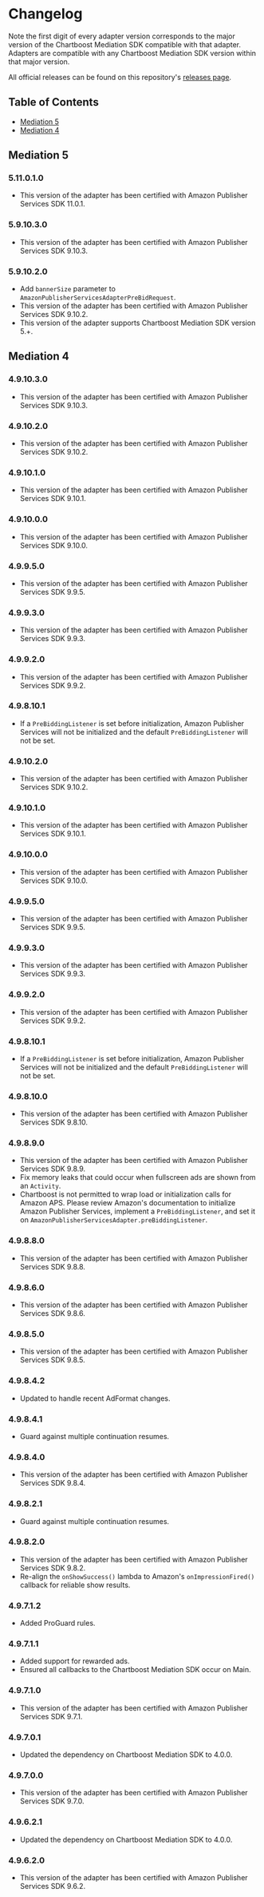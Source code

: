 # Changelog

Note the first digit of every adapter version corresponds to the major version of the Chartboost Mediation SDK compatible with that adapter. 
Adapters are compatible with any Chartboost Mediation SDK version within that major version.

All official releases can be found on this repository's [releases page](https://github.com/ChartBoost/chartboost-mediation-android-adapter-amazon-publisher-services/releases).

## Table of Contents
- [Mediation 5](#mediation-5)
- [Mediation 4](#mediation-4)

## Mediation 5

### 5.11.0.1.0
- This version of the adapter has been certified with Amazon Publisher Services SDK 11.0.1.

### 5.9.10.3.0
- This version of the adapter has been certified with Amazon Publisher Services SDK 9.10.3.

### 5.9.10.2.0
- Add `bannerSize` parameter to `AmazonPublisherServicesAdapterPreBidRequest`.
- This version of the adapter has been certified with Amazon Publisher Services SDK 9.10.2.
- This version of the adapter supports Chartboost Mediation SDK version 5.+.

## Mediation 4

### 4.9.10.3.0
- This version of the adapter has been certified with Amazon Publisher Services SDK 9.10.3.

### 4.9.10.2.0
- This version of the adapter has been certified with Amazon Publisher Services SDK 9.10.2.

### 4.9.10.1.0
- This version of the adapter has been certified with Amazon Publisher Services SDK 9.10.1.

### 4.9.10.0.0
- This version of the adapter has been certified with Amazon Publisher Services SDK 9.10.0.

### 4.9.9.5.0
- This version of the adapter has been certified with Amazon Publisher Services SDK 9.9.5.

### 4.9.9.3.0
- This version of the adapter has been certified with Amazon Publisher Services SDK 9.9.3.

### 4.9.9.2.0
- This version of the adapter has been certified with Amazon Publisher Services SDK 9.9.2.

### 4.9.8.10.1
- If a `PreBiddingListener` is set before initialization, Amazon Publisher Services will not be initialized and the default `PreBiddingListener` will not be set.

### 4.9.10.2.0
- This version of the adapter has been certified with Amazon Publisher Services SDK 9.10.2.

### 4.9.10.1.0
- This version of the adapter has been certified with Amazon Publisher Services SDK 9.10.1.

### 4.9.10.0.0
- This version of the adapter has been certified with Amazon Publisher Services SDK 9.10.0.

### 4.9.9.5.0
- This version of the adapter has been certified with Amazon Publisher Services SDK 9.9.5.

### 4.9.9.3.0
- This version of the adapter has been certified with Amazon Publisher Services SDK 9.9.3.

### 4.9.9.2.0
- This version of the adapter has been certified with Amazon Publisher Services SDK 9.9.2.

### 4.9.8.10.1
- If a `PreBiddingListener` is set before initialization, Amazon Publisher Services will not be initialized and the default `PreBiddingListener` will not be set.

### 4.9.8.10.0
- This version of the adapter has been certified with Amazon Publisher Services SDK 9.8.10.

### 4.9.8.9.0
- This version of the adapter has been certified with Amazon Publisher Services SDK 9.8.9.
- Fix memory leaks that could occur when fullscreen ads are shown from an `Activity`.
- Chartboost is not permitted to wrap load or initialization calls for Amazon APS. Please review Amazon's documentation to initialize Amazon Publisher Services, implement a `PreBiddingListener`, and set it on `AmazonPublisherServicesAdapter.preBiddingListener`.

### 4.9.8.8.0
- This version of the adapter has been certified with Amazon Publisher Services SDK 9.8.8.

### 4.9.8.6.0
- This version of the adapter has been certified with Amazon Publisher Services SDK 9.8.6.

### 4.9.8.5.0
- This version of the adapter has been certified with Amazon Publisher Services SDK 9.8.5.

### 4.9.8.4.2
- Updated to handle recent AdFormat changes.

### 4.9.8.4.1
- Guard against multiple continuation resumes.

### 4.9.8.4.0
- This version of the adapter has been certified with Amazon Publisher Services SDK 9.8.4.

### 4.9.8.2.1
- Guard against multiple continuation resumes.

### 4.9.8.2.0
- This version of the adapter has been certified with Amazon Publisher Services SDK 9.8.2.
- Re-align the `onShowSuccess()` lambda to Amazon's `onImpressionFired()` callback for reliable show results.

### 4.9.7.1.2
- Added ProGuard rules.

### 4.9.7.1.1
- Added support for rewarded ads.
- Ensured all callbacks to the Chartboost Mediation SDK occur on Main.

### 4.9.7.1.0
- This version of the adapter has been certified with Amazon Publisher Services SDK 9.7.1.

### 4.9.7.0.1
- Updated the dependency on Chartboost Mediation SDK to 4.0.0.

### 4.9.7.0.0
- This version of the adapter has been certified with Amazon Publisher Services SDK 9.7.0.

### 4.9.6.2.1
- Updated the dependency on Chartboost Mediation SDK to 4.0.0.

### 4.9.6.2.0
- This version of the adapter has been certified with Amazon Publisher Services SDK 9.6.2.
